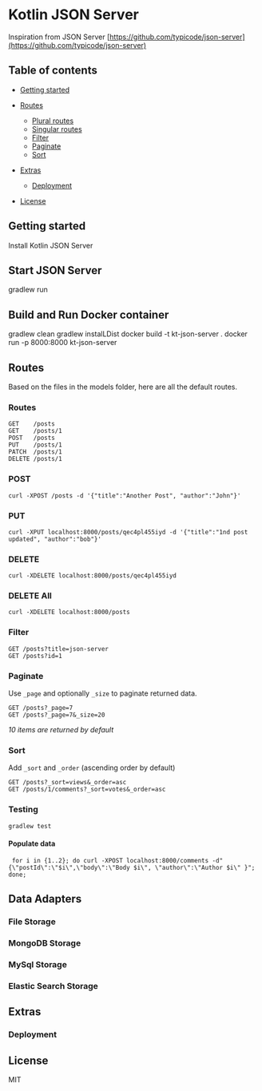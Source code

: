 # Kotlin JSON Server
Inspiration from JSON Server [https://github.com/typicode/json-server](https://github.com/typicode/json-server)

## Table of contents

<!-- toc -->

- [Getting started](#getting-started)
- [Routes](#routes)
    * [Plural routes](#plural-routes)
    * [Singular routes](#singular-routes)
    * [Filter](#filter)
    * [Paginate](#paginate)
    * [Sort](#sort)


- [Extras](#extras)
    * [Deployment](#deployment)

- [License](#license)

<!-- tocstop -->

## Getting started

Install Kotlin JSON Server

## Start JSON Server

gradlew run

## Build and Run Docker container 

gradlew clean
gradlew instalLDist
docker build -t kt-json-server .
docker run -p 8000:8000 kt-json-server

## Routes

Based on the files in the models folder, here are all the default routes.

### Routes

```
GET    /posts
GET    /posts/1
POST   /posts
PUT    /posts/1
PATCH  /posts/1
DELETE /posts/1
```
### POST
```
curl -XPOST /posts -d '{"title":"Another Post", "author":"John"}'
```
### PUT
```
curl -XPUT localhost:8000/posts/qec4pl455iyd -d '{"title":"1nd post updated", "author":"bob"}' 
```
### DELETE
```
curl -XDELETE localhost:8000/posts/qec4pl455iyd 
```
### DELETE All
```
curl -XDELETE localhost:8000/posts 
```

### Filter

```
GET /posts?title=json-server
GET /posts?id=1
```

### Paginate

Use `_page` and optionally `_size` to paginate returned data.

```
GET /posts?_page=7
GET /posts?_page=7&_size=20
```

_10 items are returned by default_

### Sort

Add `_sort` and `_order` (ascending order by default)

```
GET /posts?_sort=views&_order=asc
GET /posts/1/comments?_sort=votes&_order=asc
```
### Testing
```
gradlew test
```
#### Populate data
```
 for i in {1..2}; do curl -XPOST localhost:8000/comments -d"{\"postId\":\"$i\",\"body\":\"Body $i\", \"author\":\"Author $i\" }"; done;
```
## Data Adapters
### File Storage
### MongoDB Storage
### MySql Storage
### Elastic Search Storage

## Extras

### Deployment

## License

MIT
